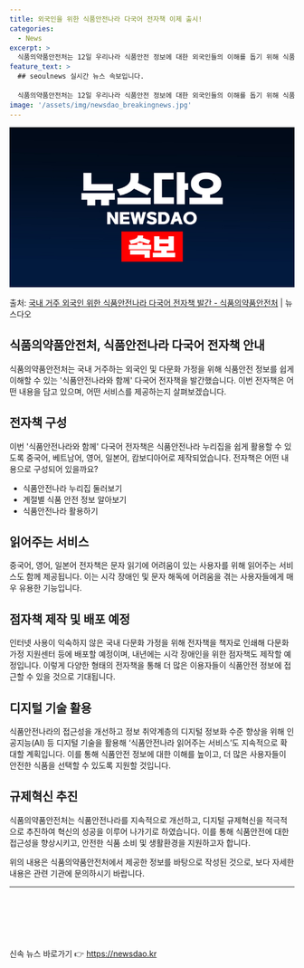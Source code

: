 ```yaml
---
title: 외국인을 위한 식품안전나라 다국어 전자책 이제 출시!
categories:
  - News
excerpt: >
  식품의약품안전처는 12일 우리나라 식품안전 정보에 대한 외국인들의 이해를 돕기 위해 식품안전나라 누리집(ww…
feature_text: >
  ## seoulnews 실시간 뉴스 속보입니다.

  식품의약품안전처는 12일 우리나라 식품안전 정보에 대한 외국인들의 이해를 돕기 위해 식품안전나라 누리집(ww…
image: '/assets/img/newsdao_breakingnews.jpg'
---
```


![뉴스다오 속보](/assets/img/newsdao_breakingnews.jpg)

<p>출처: <a href="https://newsdao.kr/2785" rel="dofollow">국내 거주 외국인 위한 식품안전나라 다국어 전자책 발간 - 식품의약품안전처</a> | 뉴스다오</p>

<h2 data-ke-size="size26">식품의약품안전처, 식품안전나라 다국어 전자책 안내</h2>
<p data-ke-size="size16">식품의약품안전처는 국내 거주하는 외국인 및 다문화 가정을 위해 식품안전 정보를 쉽게 이해할 수 있는 '식품안전나라와 함께' 다국어 전자책을 발간했습니다. 이번 전자책은 어떤 내용을 담고 있으며, 어떤 서비스를 제공하는지 살펴보겠습니다.</p>

<h2 data-ke-size="size24">전자책 구성</h2>
<p data-ke-size="size16">이번 '식품안전나라와 함께' 다국어 전자책은 식품안전나라 누리집을 쉽게 활용할 수 있도록 중국어, 베트남어, 영어, 일본어, 캄보디아어로 제작되었습니다. 전자책은 어떤 내용으로 구성되어 있을까요?</p>
<ul>
  <li>식품안전나라 누리집 둘러보기</li>
  <li>계절별 식품 안전 정보 알아보기</li>
  <li>식품안전나라 활용하기</li>
</ul>

<h2 data-ke-size="size24">읽어주는 서비스</h2>
<p data-ke-size="size16">중국어, 영어, 일본어 전자책은 문자 읽기에 어려움이 있는 사용자를 위해 읽어주는 서비스도 함께 제공됩니다. 이는 시각 장애인 및 문자 해독에 어려움을 겪는 사용자들에게 매우 유용한 기능입니다.</p>

<h2 data-ke-size="size24">점자책 제작 및 배포 예정</h2>
<p data-ke-size="size16">인터넷 사용이 익숙하지 않은 국내 다문화 가정을 위해 전자책을 책자로 인쇄해 다문화 가정 지원센터 등에 배포할 예정이며, 내년에는 시각 장애인을 위한 점자책도 제작할 예정입니다. 이렇게 다양한 형태의 전자책을 통해 더 많은 이용자들이 식품안전 정보에 접근할 수 있을 것으로 기대됩니다.</p>

<h2 data-ke-size="size24">디지털 기술 활용</h2>
<p data-ke-size="size16">식품안전나라의 접근성을 개선하고 정보 취약계층의 디지털 정보화 수준 향상을 위해 인공지능(AI) 등 디지털 기술을 활용해 ‘식품안전나라 읽어주는 서비스’도 지속적으로 확대할 계획입니다. 이를 통해 식품안전 정보에 대한 이해를 높이고, 더 많은 사용자들이 안전한 식품을 선택할 수 있도록 지원할 것입니다.</p>

<h2 data-ke-size="size24">규제혁신 추진</h2>
<p data-ke-size="size16">식품의약품안전처는 식품안전나라를 지속적으로 개선하고, 디지털 규제혁신을 적극적으로 추진하여 혁신의 성공을 이루어 나가기로 하였습니다. 이를 통해 식품안전에 대한 접근성을 향상시키고, 안전한 식품 소비 및 생활환경을 지원하고자 합니다.</p>

<p data-ke-size="size16">위의 내용은 식품의약품안전처에서 제공한 정보를 바탕으로 작성된 것으로, 보다 자세한 내용은 관련 기관에 문의하시기 바랍니다.</p>

<hr data-ke-size="size16">
<p data-ke-size="size16">&nbsp;</p>
<p data-ke-size="size16">&nbsp;</p>
<p data-ke-size="size16">&nbsp;</p> 

신속 뉴스 바로가기 👉 <a href="https://newsdao.kr" rel="dofollow">https://newsdao.kr</a>


